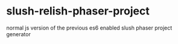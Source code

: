 slush-relish-phaser-project
===========================

normal js version of the previous es6 enabled slush phaser project generator
